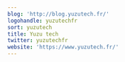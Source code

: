 ```yaml
---
blog: 'http://blog.yuzutech.fr/'
logohandle: yuzutechfr
sort: yuzutech
title: Yuzu tech
twitter: yuzutechfr
website: 'https://www.yuzutech.fr/'
---
```

